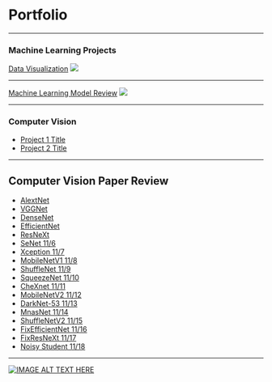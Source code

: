 # Portfolio

---

### Machine Learning Projects

[Data Visualization](/sample_page)
<img src="images/dummy_thumbnail.jpg?raw=true"/>

---
[Machine Learning Model Review](/pdf/intermediatepythongithubio.pdf)
<img src="images/dummy_thumbnail.jpg?raw=true"/>

---

### Computer Vision

- [Project 1 Title](http://example.com/)
- [Project 2 Title](http://example.com/)

---

## Computer Vision Paper Review 

- [AlextNet](/cv_paper/Review_AleXNet.md)
- [VGGNet](/cv_paper/Review_VGGNet.md) 
- [DenseNet](/cv_paper/Review_DenseNet.md)
- [EfficientNet](/cv_paper/review_EfficientNet.md)
- [ResNeXt](/cv_paper/)
- [SeNet 11/6](/cv_paper/Review_SeNet.md)
- [Xception 11/7](/cv_paper/)
- [MobileNetV1 11/8](/cv_paper/Review_MobileNet.md)
- [ShuffleNet 11/9](/cv_paper/)
- [SqueezeNet 11/10](/cv_paper/Review_SqueezeNet.md)
- [CheXnet 11/11](/cv_paper/Review_CheXNet.md)
- [MobileNetV2 11/12](/cv_paper/)
- [DarkNet-53 11/13](/cv_paper/)
- [MnasNet 11/14](/cv_paper/)
- [ShuffleNetV2 11/15](/cv_paper/)
- [FixEfficientNet 11/16](/cv_paper/)
- [FixResNeXt 11/17](/cv_paper/)
- [Noisy Student 11/18](/cv_paper/)

---

[![IMAGE ALT TEXT HERE](http://img.youtube.com/vi/02vmIjAAY8c/0.jpg)](http://www.youtube.com/watch?v=02vmIjAAY8c)